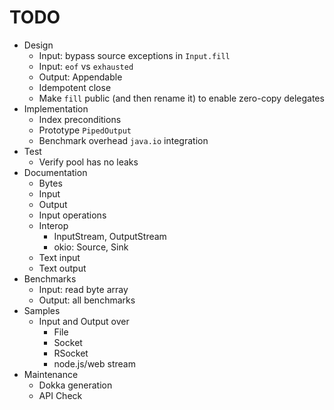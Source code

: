  # TODO
- Design
    - Input: bypass source exceptions in `Input.fill`
    - Input: `eof` vs `exhausted`
    - Output: Appendable
    - Idempotent close
    - Make `fill` public (and then rename it) to enable zero-copy delegates
- Implementation
    - Index preconditions
    - Prototype `PipedOutput`
    - Benchmark overhead `java.io` integration
- Test
    - Verify pool has no leaks
- Documentation
    - Bytes
    - Input
    - Output
    - Input operations
    - Interop
       - InputStream, OutputStream
       - okio: Source, Sink
    - Text input
    - Text output
- Benchmarks
    -  Input: read byte array
    - Output: all benchmarks
- Samples
    - Input and Output over 
        - File
        - Socket
        - RSocket
        - node.js/web stream
- Maintenance
    - Dokka generation
    - API Check

